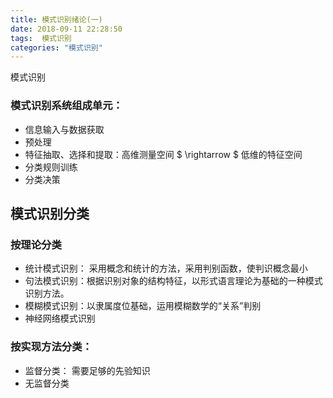 ```yaml
---
title: 模式识别绪论(一)
date: 2018-09-11 22:28:50
tags:  模式识别
categories: "模式识别"
---
```


模式识别<!--more-->

### 模式识别系统组成单元：

- 信息输入与数据获取
- 预处理
- 特征抽取、选择和提取：高维测量空间 $ \rightarrow $ 低维的特征空间 
- 分类规则训练
- 分类决策

## 模式识别分类

### 按理论分类

- 统计模式识别： 采用概念和统计的方法，采用判别函数，使判识概念最小
- 句法模式识别：根据识别对象的结构特征，以形式语言理论为基础的一种模式识别方法。
- 模糊模式识别：以隶属度位基础，运用模糊数学的“关系”判别
- 神经网络模式识别

### 按实现方法分类：

- 监督分类： 需要足够的先验知识
- 无监督分类
	